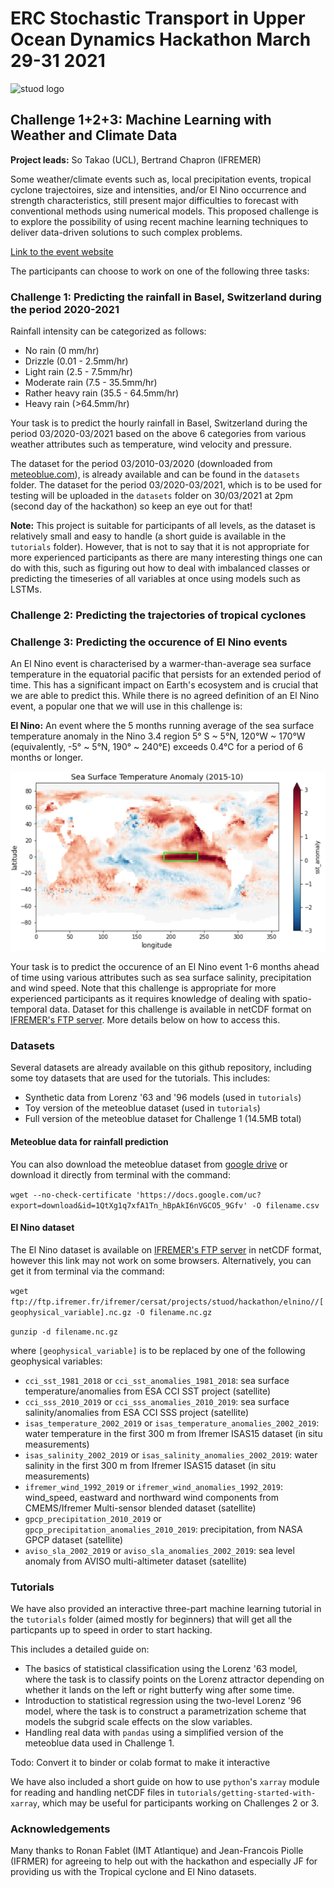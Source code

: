 # ERC Stochastic Transport in Upper Ocean Dynamics Hackathon March 29-31 2021
![stuod logo](https://www.imperial.ac.uk/ImageCropToolT4/imageTool/uploaded-images/erc-stuod-logos--tojpeg_1572609986634_x2.jpg)
## Challenge 1+2+3: Machine Learning with Weather and Climate Data

__Project leads:__ So Takao (UCL), Bertrand Chapron (IFREMER)

Some weather/climate events such as, local precipitation events, tropical cyclone trajectoires, size and intensities, and/or El Nino occurrence and strength characteristics, still present major difficulties to forecast with conventional methods using numerical models. This proposed challenge is to explore the possibility of using recent machine learning techniques to deliver data-driven solutions to such complex problems.

[Link to the event website](https://www.imperial.ac.uk/events/129398/stuods-hackathon/)

The participants can choose to work on one of the following three tasks:

### Challenge 1: Predicting the rainfall in Basel, Switzerland during the period 2020-2021
Rainfall intensity can be categorized as follows:

- No rain (0 mm/hr)
- Drizzle (0.01 - 2.5mm/hr)
- Light rain (2.5 - 7.5mm/hr)
- Moderate rain (7.5 - 35.5mm/hr)
- Rather heavy rain (35.5 - 64.5mm/hr)
- Heavy rain (>64.5mm/hr)

Your task is to predict the hourly rainfall in Basel, Switzerland during the period 03/2020-03/2021 based on the above 6 categories from various weather attributes such as temperature, wind velocity and pressure.

The dataset for the period 03/2010-03/2020 (downloaded from [meteoblue.com](https://www.meteoblue.com/en/weather/archive/export/basel_switzerland_2661604?daterange=2019-02-01%20to%202021-03-01&domain=NEMSAUTO&params%5B%5D=temp2m&params%5B%5D=precip&params%5B%5D=relhum2m&min=2020-02-01&max=2021-03-01&utc_offset=1&timeResolution=hourly&temperatureunit=CELSIUS&velocityunit=KILOMETER_PER_HOUR&energyunit=watts&lengthunit=metric&degree_day_type=10%3B30&gddBase=10&gddLimit=30)), is already available and can be found in the `datasets` folder. The dataset for the period 03/2020-03/2021, which is to be used for testing will be uploaded in the `datasets` folder on 30/03/2021 at 2pm (second day of the hackathon) so keep an eye out for that!

__Note:__ This project is suitable for participants of all levels, as the dataset is relatively small and easy to handle (a short guide is available in the `tutorials` folder). However, that is not to say that it is not appropriate for more experienced participants as there are many interesting things one can do with this, such as figuring out how to deal with imbalanced classes or predicting the timeseries of all variables at once using models such as LSTMs.

### Challenge 2: Predicting the trajectories of tropical cyclones

### Challenge 3: Predicting the occurence of El Nino events

An El Nino event is characterised by a warmer-than-average sea surface temperature in the equatorial pacific that persists for an extended period of time. This has a significant impact on Earth's ecosystem and is crucial that we are able to predict this. While there is no agreed definition of an El Nino event, a popular one that we will use in this challenge is:

__El Nino:__ An event where the 5 months running average of the sea surface temperature anomaly in the Nino 3.4 region 5° S ~ 5°N, 120°W ~ 170°W (equivalently, -5° ~ 5°N, 190° ~ 240°E) exceeds 0.4°C for a period of 6 months or longer.

![el nino](images/nino.png)

Your task is to predict the occurence of an El Nino event 1-6 months ahead of time using various attributes such as sea surface salinity, precipitation and wind speed. Note that this challenge is appropriate for more experienced participants as it requires knowledge of dealing with spatio-temporal data. Dataset for this challenge is available in netCDF format on [IFREMER's FTP server](ftp://ftp.ifremer.fr/ifremer/cersat/projects/stuod/hackathon/elnino/). More details below on how to access this.

### Datasets

Several datasets are already available on this github repository, including some toy datasets that are used for the tutorials. This includes: 
- Synthetic data from Lorenz '63 and '96 models (used in `tutorials`)
- Toy version of the meteoblue dataset (used in `tutorials`)
- Full version of the meteoblue dataset for Challenge 1 (14.5MB total)

#### Meteoblue data for rainfall prediction
You can also download the meteoblue dataset from [google drive](https://drive.google.com/drive/folders/1qFDy1qPg63MNmrFjiBHMlS4Mz14yzJ-C) or download it directly from terminal with the command:

`wget --no-check-certificate 'https://docs.google.com/uc?export=download&id=1QtXg1q7xfA1Tn_hBpAkI6nVGCO5_9Gfv' -O filename.csv`

#### El Nino dataset
The El Nino dataset is available on [IFREMER's FTP server](ftp://ftp.ifremer.fr/ifremer/cersat/projects/stuod/hackathon/elnino/) in netCDF format, however this link may not work on some browsers. Alternatively, you can get it from terminal via the command:

`wget ftp://ftp.ifremer.fr/ifremer/cersat/projects/stuod/hackathon/elnino//[geophysical_variable].nc.gz -O filename.nc.gz`

`gunzip -d filename.nc.gz`

where `[geophysical_variable]` is to be replaced by one of the following geophysical variables:
- `cci_sst_1981_2018` or `cci_sst_anomalies_1981_2018`: sea surface temperature/anomalies from ESA CCI SST project (satellite)
- `cci_sss_2010_2019` or `cci_sss_anomalies_2010_2019`:  sea surface salinity/anomalies from ESA CCI SSS project (satellite)
- `isas_temperature_2002_2019` or `isas_temperature_anomalies_2002_2019`: water temperature in the first 300 m from Ifremer ISAS15 dataset (in situ measurements)
- `isas_salinity_2002_2019` or `isas_salinity_anomalies_2002_2019`: water salinity in the first 300 m from Ifremer ISAS15 dataset (in situ measurements)
- `ifremer_wind_1992_2019` or `ifremer_wind_anomalies_1992_2019`: wind_speed, eastward and northward wind components from CMEMS/Ifremer Multi-sensor blended dataset (satellite)
- `gpcp_precipitation_2010_2019` or `gpcp_precipitation_anomalies_2010_2019`: precipitation, from NASA GPCP dataset (satellite)
- `aviso_sla_2002_2019` or `aviso_sla_anomalies_2002_2019`: sea level anomaly from AVISO multi-altimeter dataset (satellite) 

### Tutorials

We have also provided an interactive three-part machine learning tutorial in the `tutorials` folder (aimed mostly for beginners) that will get all the particpants up to speed in order to start hacking.

This includes a detailed guide on:

- The basics of statistical classification using the Lorenz '63 model, where the task is to classify points on the Lorenz attractor depending on whether it lands on the left or right butterfy wing after some time.
- Introduction to statistical regression using the two-level Lorenz '96 model, where the task is to construct a parametrization scheme that models the subgrid scale effects on the slow variables.
- Handling real data with `pandas` using a simplified version of the meteoblue data used in Challenge 1.

Todo: Convert it to binder or colab format to make it interactive

We have also included a short guide on how to use `python`'s `xarray` module for reading and handling netCDF files in `tutorials/getting-started-with-xarray`, which may be useful for participants working on Challenges 2 or 3.

### Acknowledgements

Many thanks to Ronan Fablet (IMT Atlantique) and Jean-Francois Piolle (IFRMER) for agreeing to help out with the hackathon and especially JF for providing us with the Tropical cyclone and El Nino datasets.

